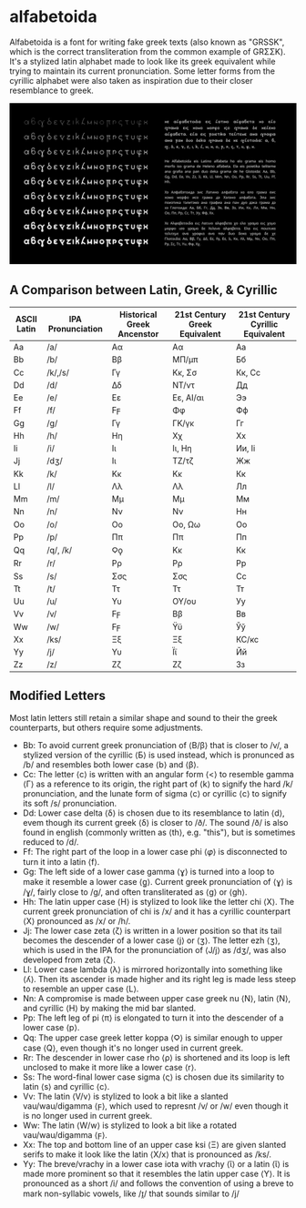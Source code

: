 # alfabetoida
Alfabetoida is a font for writing fake greek texts (also known as "GRSSK", which is the correct transliteration from the common example of GRΣΣΚ). It's a stylized latin alphabet made to look like its greek equivalent while trying to maintain its current pronunciation. Some letter forms from the cyrillic alphabet were also taken as inspiration due to their closer resemblance to greek.

![Sample Text](https://github.com/janMelon/alfabetoida/blob/main/He-Alfabetoida.png)

## A Comparison between Latin, Greek, & Cyrillic 
|ASCII Latin|IPA Pronunciation|Historical Greek Ancenstor|21st Century Greek Equivalent|21st Century Cyrillic Equivalent|
|---|---|---|---|---|
|Aa|/a/|Αα|Αα|Аа|
|Bb|/b/|Ββ|ΜΠ/μπ|Бб|
|Cc|/k/,/s/|Γγ|Κκ, Σσ|Кк, Сс|
|Dd|/d/|Δδ|ΝΤ/ντ|Дд|
|Ee|/e/|Εε|Εε, ΑΙ/αι|Ээ|
|Ff|/f/|Ϝϝ|Φφ|Фф|
|Gg|/g/|Γγ|ΓΚ/γκ|Гг|
|Hh|/h/|Ηη|Χχ|Хх|
|Ii|/i/|Ιι|Ιι, Ηη|Ии, Іі|
|Jj|/dʒ/|Ιι|ΤΖ/τζ|Жж|
|Kk|/k/|Κκ|Κκ|Кк|
|Ll|/l/|Λλ|Λλ|Лл|
|Mm|/m/|Μμ|Μμ|Мм|
|Nn|/n/|Νν|Νν|Нн|
|Oo|/o/|Οο|Οο, Ωω|Оо|
|Pp|/p/|Ππ|Ππ|Пп|
|Qq|/q/, /k/|Ϙϙ|Κκ|Кк|
|Rr|/r/|Ρρ|Ρρ|Рр|
|Ss|/s/|Σσς|Σσς|Сс|
|Tt|/t/|Ττ|Ττ|Тт|
|Uu|/u/|Υυ|ΟΥ/ου|Уу|
|Vv|/v/|Ϝϝ|Ββ|Вв|
|Ww|/w/|Ϝϝ|Ϋϋ|Ўў|
|Xx|/ks/|Ξξ|Ξξ|КС/кс|
|Yy|/j/|Υυ|Ϊϊ|Йй|
|Zz|/z/|Ζζ|Ζζ|Зз|


## Modified Letters
Most latin letters still retain a similar shape and sound to their the greek counterparts, but others require some adjustments.

* Bb: To avoid current greek pronunciation of ⟨Β/β⟩ that is closer to /v/, a stylized version of the cyrillic ⟨Б⟩ is used instead, which is pronunced as /b/ and resembles both lower case ⟨b⟩ and ⟨β⟩.
* Cc: The letter ⟨c⟩ is written with an angular form ⟨<⟩ to resemble gamma ⟨Γ⟩ as a reference to its origin, the right part of ⟨k⟩ to signify the hard /k/ pronunciation, and the lunate form of sigma ⟨ϲ⟩ or cyrillic ⟨с⟩ to signify its soft /s/ pronunciation.
* Dd: Lower case delta ⟨δ⟩ is chosen due to its resemblance to latin ⟨d⟩, evem though its current greek ⟨δ⟩ is closer to /ð/. The sound /ð/ is also found in english (commonly written as ⟨th⟩, e.g. "this"), but is sometimes reduced to /d/.
* Ff: The right part of the loop in a lower case phi ⟨𝜑⟩ is disconnected to turn it into a latin ⟨f⟩.
* Gg: The left side of a lower case gamma ⟨ɣ⟩ is turned into a loop to make it resemble a lower case ⟨ꬶ⟩. Current greek pronunciation of ⟨ɣ⟩ is /ɣ/, fairly close to /g/, and often transliterated as ⟨g⟩ or ⟨gh⟩.
* Hh: The latin upper case ⟨Η⟩ is stylized to look like the letter chi ⟨Χ⟩. The current greek pronunciation of chi is /x/ and it has a cyrillic counterpart ⟨Х⟩ pronounced as /x/ or /h/.
* Jj: The lower case zeta ⟨ζ⟩ is written in a lower position so that its tail becomes the descender of a lower case ⟨j⟩ or ⟨ʒ⟩. The letter ezh ⟨ʒ⟩, which is used in the IPA for the pronunciation of ⟨J/j⟩ as /dʒ/, was also developed from zeta ⟨ζ⟩.
* Ll: Lower case lambda ⟨λ⟩ is mirrored horizontally into something like ⟨ʎ⟩. Then its ascender is made higher and its right leg is made less steep to resemble an upper case ⟨L⟩.
* Nn: A compromise is made between upper case greek nu ⟨Ν⟩, latin ⟨N⟩, and cyrillic ⟨Н⟩ by making the mid bar slanted.
* Pp: The left leg of pi ⟨π⟩ is elongated to turn it into the descender of a lower case ⟨p⟩.
* Qq: The upper case greek letter koppa ⟨Ϙ⟩ is similar enough to upper case ⟨Q⟩, even though it's no longer used in current greek.
* Rr: The descender in lower case rho ⟨ρ⟩ is shortened and its loop is left unclosed to make it more like a lower case ⟨r⟩.
* Ss: The word-final lower case sigma ⟨ς⟩ is chosen due its similarity to latin ⟨s⟩ and cyrillic ⟨с⟩.
* Vv: The latin ⟨V/v⟩ is stylized to look a bit like a slanted vau/wau/digamma ⟨ϝ⟩, which used to represnt /v/ or /w/ even though it is no longer used in current greek.
* Ww: The latin ⟨W/w⟩ is stylized to look a bit like a rotated vau/wau/digamma ⟨ϝ⟩.
* Xx: The top and bottom line of an upper case ksi ⟨Ξ⟩ are given slanted serifs to make it look like the latin ⟨X/x⟩ that is pronounced as /ks/.
* Yy: The breve/vrachy in a lower case iota with vrachy ⟨ῐ⟩ or a latin ⟨ῐ⟩ is made more prominent so that it resembles the latin upper case ⟨Y⟩. It is pronounced as a short /i/ and follows the convention of using a breve to mark non-syllabic vowels, like /ɪ̯/ that sounds similar to /j/
